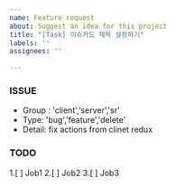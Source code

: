 ```yaml
---
name: Feature request
about: Suggest an idea for this project
title: "[Task] 이슈카드 제목 설정하기"
labels: ''
assignees: ''

---
```


### ISSUE
- Group : 'client','server','sr'
- Type: 'bug','feature','delete'
- Detail: fix actions from clinet redux

### TODO
1.[ ] Job1
2.[ ] Job2
3.[ ] Job3

